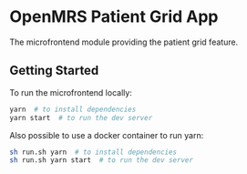 # OpenMRS Patient Grid App

The microfrontend module providing the patient grid feature.


## Getting Started

To run the microfrontend locally:

```sh
yarn  # to install dependencies
yarn start  # to run the dev server
```
Also possible to use a docker container to run yarn:


```sh
sh run.sh yarn  # to install dependencies
sh run.sh yarn start  # to run the dev server
```
